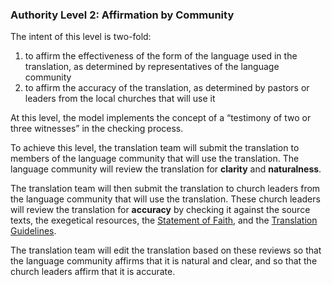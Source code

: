 
### Authority Level 2: Affirmation by Community

The intent of this level is two-fold:

1. to affirm the effectiveness of the form of the language used in the translation, as determined by representatives of the language community
1. to affirm the accuracy of the translation, as determined by pastors or leaders from the local churches that will use it

At this level, the model implements the concept of a “testimony of two or three witnesses” in the checking process.

To achieve this level, the translation team will submit the translation to members of the language community that will use the translation. The language community will review the translation for **clarity** and **naturalness**.

The translation team will then submit the translation to church leaders from the language community that will use the translation. These church leaders will review the translation for **accuracy** by checking it against the source texts, the exegetical resources, the [Statement of Faith](../../intro/statement-of-faith/01.md), and the [Translation Guidelines](../../intro/translation-guidelines/01.md).

The translation team will edit the translation based on these reviews so that the language community affirms that it is natural and clear, and so that the church leaders affirm that it is accurate.
